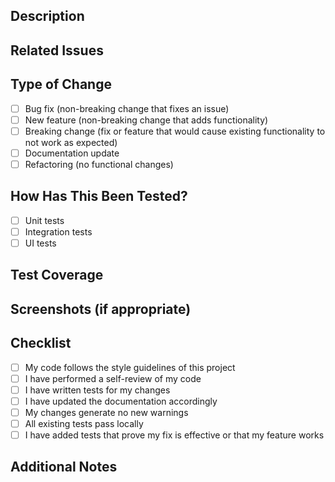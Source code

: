 ## Description
<!-- Provide a brief description of the changes in this PR -->

## Related Issues
<!-- Link to any related issues using #issue_number format -->

## Type of Change
- [ ] Bug fix (non-breaking change that fixes an issue)
- [ ] New feature (non-breaking change that adds functionality)
- [ ] Breaking change (fix or feature that would cause existing functionality to not work as expected)
- [ ] Documentation update
- [ ] Refactoring (no functional changes)

## How Has This Been Tested?
<!-- Describe the tests that you ran to verify your changes -->
- [ ] Unit tests
- [ ] Integration tests
- [ ] UI tests

## Test Coverage
<!-- Mention if tests cover all changes or if areas need more testing -->

## Screenshots (if appropriate)
<!-- Add screenshots to help explain your changes -->

## Checklist
- [ ] My code follows the style guidelines of this project
- [ ] I have performed a self-review of my code
- [ ] I have written tests for my changes
- [ ] I have updated the documentation accordingly
- [ ] My changes generate no new warnings
- [ ] All existing tests pass locally
- [ ] I have added tests that prove my fix is effective or that my feature works

## Additional Notes
<!-- Any additional information that might be helpful for reviewers -->